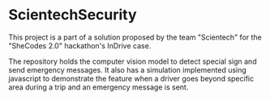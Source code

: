 # ScientechSecurity

This project is a part of a solution proposed by the team "Scientech" for the "SheCodes 2.0" hackathon's InDrive case.

The repository holds the computer vision model to detect special sign and send emergency messages. 
It also has a simulation implemented using javascript to demonstrate the feature when a driver goes beyond specific area during a trip and an emergency message is sent.
